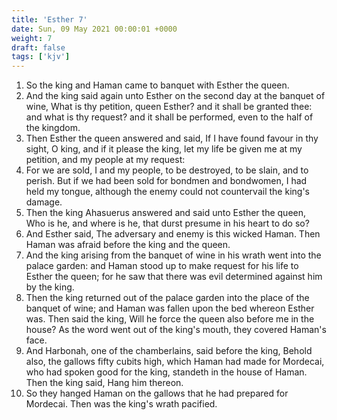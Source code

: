 ```yaml
---
title: 'Esther 7'
date: Sun, 09 May 2021 00:00:01 +0000
weight: 7
draft: false
tags: ['kjv'] 
---
```


1. So the king and Haman came to banquet with Esther the queen.
2. And the king said again unto Esther on the second day at the banquet of wine, What is thy petition, queen Esther? and it shall be granted thee: and what is thy request? and it shall be performed, even to the half of the kingdom.
3. Then Esther the queen answered and said, If I have found favour in thy sight, O king, and if it please the king, let my life be given me at my petition, and my people at my request:
4. For we are sold, I and my people, to be destroyed, to be slain, and to perish. But if we had been sold for bondmen and bondwomen, I had held my tongue, although the enemy could not countervail the king's damage.
5. Then the king Ahasuerus answered and said unto Esther the queen, Who is he, and where is he, that durst presume in his heart to do so?
6. And Esther said, The adversary and enemy is this wicked Haman. Then Haman was afraid before the king and the queen.
7. And the king arising from the banquet of wine in his wrath went into the palace garden: and Haman stood up to make request for his life to Esther the queen; for he saw that there was evil determined against him by the king.
8. Then the king returned out of the palace garden into the place of the banquet of wine; and Haman was fallen upon the bed whereon Esther was. Then said the king, Will he force the queen also before me in the house? As the word went out of the king's mouth, they covered Haman's face.
9. And Harbonah, one of the chamberlains, said before the king, Behold also, the gallows fifty cubits high, which Haman had made for Mordecai, who had spoken good for the king, standeth in the house of Haman. Then the king said, Hang him thereon.
10. So they hanged Haman on the gallows that he had prepared for Mordecai. Then was the king's wrath pacified.

